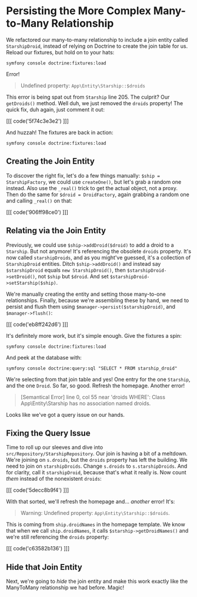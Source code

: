 # Persisting the More Complex Many-to-Many Relationship

We refactored our many-to-many relationship to include a join entity
called `StarshipDroid`, instead of relying on Doctrine to create
the join table for us. Reload our fixtures, but hold on to your
hats:

```terminal-silent
symfony console doctrine:fixtures:load
```

Error!

> Undefined property: `App\Entity\Starship::$droids`

This error is being spat out from `Starship` line 205. The culprit? Our
`getDroids()` method. Well duh, we just removed the `droids` property!
The quick fix, duh again, just comment it out:

[[[ code('5f74c3e3e2') ]]]

And huzzah! The fixtures are back in action:

```terminal-silent
symfony console doctrine:fixtures:load
```

## Creating the Join Entity

To discover the right fix, let's do a few things manually:
`$ship = StarshipFactory`, we could use `createOne()`, but let's
grab a random one instead. Also use the `_real()` trick to get
the actual object, not a proxy. Then do the same for
`$droid = DroidFactory`, again grabbing a random one and calling
`_real()` on that:

[[[ code('906ff98ce0') ]]]

## Relating via the Join Entity

Previously, we could use `$ship->addDroid($droid)` to add a droid to a
`Starship`. But not anymore! It's referencing the obsolete `droids` property.
It's now called `starshipDroids`, and as you might've guessed, it's a
collection of `StarshipDroid` entities. Ditch
`$ship->addDroid()` and instead say `$starshipDroid` equals
`new StarshipDroid()`, then `$starshipDroid->setDroid()`, not `$ship` but `$droid`.
And set `$starshipDroid->setStarship($ship)`.

We're manually creating the entity and setting those many-to-one relationships.
Finally, because we're assembling these by hand, we need to persist and flush
them using `$manager->persist($starshipDroid)`, and `$manager->flush()`:

[[[ code('eb8ff242d6') ]]]

It's definitely more work, but it's simple enough. Give the fixtures a spin:

```terminal-silent
symfony console doctrine:fixtures:load
```

And peek at the database with:

```terminal
symfony console doctrine:query:sql "SELECT * FROM starship_droid"
```

We're selecting from that join table and yes! One entry
for the one `Starship`, and the one `Droid`. So far, so good. Refresh the
homepage. Another error!

> [Semantical Error] line 0, col 55 near 'droids WHERE':
> Class App\Entity\Starship has no association named droids.

Looks like we've got a query issue on our hands.

## Fixing the Query Issue

Time to roll up our sleeves and dive into `src/Repository/StarshipRepository`.
Our join is having a bit of a meltdown. We're joining on `s.droids`, but the `droids`
property has left the building. We need to join on `starshipDroids`. Change `s.droids`
to `s.starshipDroids`. And for clarity, call it `starshipDroid`, because that's what
it really is. Now count *them* instead of the nonexistent `droids`:

[[[ code('5decc8b9f4') ]]]

With that sorted, we'll refresh the homepage and... *another* error! It's: 

> Warning: Undefined property: `App\Entity\Starship::$droids`.

This is coming from `ship.droidNames` in the homepage template. We know
that when we call `ship.droidNames`, it calls `$starship->getDroidNames()`
and we're still referencing the `droids` property:

[[[ code('c63582b136') ]]]

## Hide that Join Entity

Next, we're going to *hide* the join entity and make this work exactly
like the ManyToMany relationship we had before. Magic!
